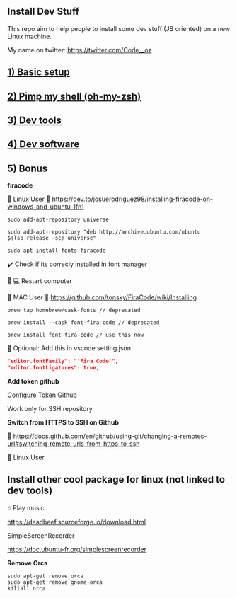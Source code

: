 ## Install Dev Stuff

This repo aim to help people to install some dev stuff (JS oriented) on a new Linux machine.

My name on twitter: https://twitter.com/Code__oz

## [1) Basic setup](./basic-setup.mkd)

## [2) Pimp my shell (oh-my-zsh)](./zsh/pimp-shell.mkd)

## [3) Dev tools](./dev-tools.mkd)

## [4) Dev software](./dev-software.mkd)

## 5) Bonus

**firacode**

🐧 Linux User
:link: https://dev.to/josuerodriguez98/installing-firacode-on-windows-and-ubuntu-1fn1


```console
sudo add-apt-repository universe
```

```console
sudo add-apt-repository "deb http://archive.ubuntu.com/ubuntu $(lsb_release -sc) universe"
```

```console
sudo apt install fonts-firacode
```
 
:heavy_check_mark: Check if its correcly installed in font manager

:repeat: :computer: Restart computer

🍎 MAC User
:link: https://github.com/tonsky/FiraCode/wiki/Installing

```console
brew tap homebrew/cask-fonts // deprecated

brew install --cask font-fira-code // deprecated

brew install font-fira-code // use this now
```

:triangular_flag_on_post: Optional: Add this in vscode setting.json

```json
"editor.fontFamily": "'Fira Code'",
"editor.fontLigatures": true,
```

**Add token github**

[Configure Token Github](./github/add-token-ssh.mkd)

Work only for SSH repository

**Switch from HTTPS to SSH on Github**

:link: https://docs.github.com/en/github/using-git/changing-a-remotes-url#switching-remote-urls-from-https-to-ssh


🐧 Linux User
## Install other cool package for linux (not linked to dev tools)

🎶 Play music

https://deadbeef.sourceforge.io/download.html

SimpleScreenRecorder

https://doc.ubuntu-fr.org/simplescreenrecorder

**Remove Orca**

```console
sudo apt-get remove orca
sudo apt-get remove gnome-orca
killall orca
```
